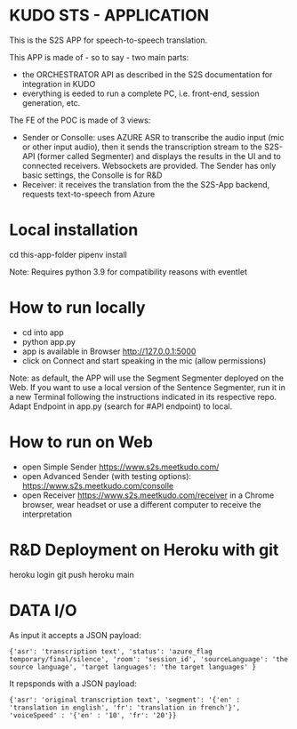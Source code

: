 # KUDO STS - APPLICATION

This is the S2S APP for speech-to-speech translation. 

This APP is made of - so to say - two main parts:

- the ORCHESTRATOR API as described in the S2S documentation for integration in KUDO
- everything is eeded to run a complete PC, i.e. front-end, session generation, etc.

The FE of the POC is made of 3 views:

- Sender or Consolle: uses AZURE ASR to transcribe the audio input (mic or other input audio), then it sends the transcription stream to the S2S-API (former called Segmenter) and displays the results in the UI and to connected receivers. Websockets are provided. The Sender has only basic settings, the Consolle is for R&D
- Receiver: it receives the translation from the the S2S-App backend, requests text-to-speech from Azure

# Local installation

cd this-app-folder
pipenv install

Note: Requires python 3.9 for compatibility reasons with eventlet 

# How to run locally
- cd into app
- python app.py
- app is available in Browser http://127.0.0.1:5000
- click on Connect and start speaking in the mic (allow permissions)

Note: as default, the APP will use the Segment Segmenter deployed on the Web. If you want to use a local version of the Sentence Segmenter, run it in a new Terminal following the instructions indicated in its respective repo. Adapt Endpoint in app.py (search for #API endpoint) to local. 

# How to run on Web
- open Simple Sender https://www.s2s.meetkudo.com/
- open Advanced Sender (with testing options): https://www.s2s.meetkudo.com/consolle
- open Receiver https://www.s2s.meetkudo.com/receiver in a Chrome browser, wear headset or use a different computer to receive the interpretation

# R&D Deployment on Heroku with git

heroku login
git push heroku main

# DATA I/O

As input it accepts a JSON payload:

```{'asr': 'transcription text', 'status': 'azure_flag temporary/final/silence', 'room': 'session_id', 'sourceLanguage': 'the source language', 'target languages': 'the target languages' }```

It repsponds with a JSON payload:

```{'asr': 'original transcription text', 'segment': '{'en' : 'translation in english', 'fr': 'translation in french'}', 'voiceSpeed' : '{'en' : '10', 'fr': '20'}}```


 
